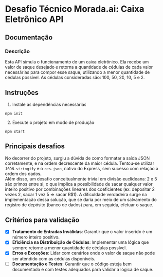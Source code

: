 # Desafio Técnico Morada.ai: Caixa Eletrônico API

## Documentação
### Descrição
Esta API simula o funcionamento de um caixa eletrônico. Ela recebe um valor de saque desejado e retorna a quantidade de cédulas de cada valor necessárias para compor esse saque, utilizando a menor quantidade de cédulas possível. As cédulas consideradas são: 100, 50, 20, 10, 5 e 2.

## Instruções
1. Instale as dependências necessárias<br>
```
npm init
```
2. Execute o projeto em modo de produção<br>
```
npm start
```

## Principais desafios
No decorrer do projeto, surgiu a dúvida de como formatar a saída JSON corretamente, e na ordem decrescente da maior cédula. Tentou-se utilizar `JSON.stringify` e o `res.json`, nativo do Express, sem sucesso com relação à ordem dos dados.
<br>
Além disso, um desafio conceitualmente trivial em divisão euclideana: 2 e 5 são primos entre si, o que implica a possibilidade de sacar qualquer valor inteiro positivo por combinações lineares dos coeficientes (ex: depositar 2 vezes 2, sacar 1 vez 5 => sacar R$1). A dificuldade verdadeira surge na implementação dessa solução, que se daria por meio de um salvamento do registro de depósito (banco de dados) para, em seguida, efetuar o saque.

## Critérios para validação

- [x] **Tratamento de Entradas Inválidas**: Garantir que o valor inserido é um número inteiro positivo.
- [x] **Eficiência na Distribuição de Cédulas**: Implementar uma lógica que sempre retorne a menor quantidade de cédulas possível.
- [x] **Erros e Exceções**: Lidar com cenários onde o valor de saque não pode ser atendido com as cédulas disponíveis.
- [ ] **Documentação e Testes**: Garantir que o código esteja bem documentado e com testes adequados para validar a lógica de saque.
